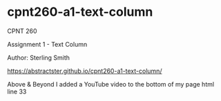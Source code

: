 # cpnt260-a1-text-column

CPNT 260

Assignment 1 - Text Column

Author: Sterling Smith

https://abstractster.github.io/cpnt260-a1-text-column/

Above & Beyond
  I added a YouTube video to the bottom of my page
  html line 33



